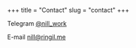 +++
title = "Contact"
slug = "contact"
+++

Telegram [@nill_work](https://t.me/nill_work)

E-mail [nill@ringil.me](mailto:nill@ringil.me)
